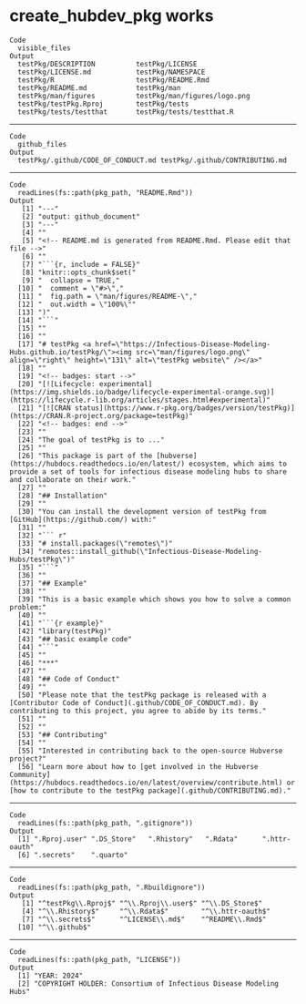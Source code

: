 # create_hubdev_pkg works

    Code
      visible_files
    Output
      testPkg/DESCRIPTION          testPkg/LICENSE              
      testPkg/LICENSE.md           testPkg/NAMESPACE            
      testPkg/R                    testPkg/README.Rmd           
      testPkg/README.md            testPkg/man                  
      testPkg/man/figures          testPkg/man/figures/logo.png 
      testPkg/testPkg.Rproj        testPkg/tests                
      testPkg/tests/testthat       testPkg/tests/testthat.R     

---

    Code
      github_files
    Output
      testPkg/.github/CODE_OF_CONDUCT.md testPkg/.github/CONTRIBUTING.md    

---

    Code
      readLines(fs::path(pkg_path, "README.Rmd"))
    Output
       [1] "---"                                                                                                                                                                                                           
       [2] "output: github_document"                                                                                                                                                                                       
       [3] "---"                                                                                                                                                                                                           
       [4] ""                                                                                                                                                                                                              
       [5] "<!-- README.md is generated from README.Rmd. Please edit that file -->"                                                                                                                                        
       [6] ""                                                                                                                                                                                                              
       [7] "```{r, include = FALSE}"                                                                                                                                                                                       
       [8] "knitr::opts_chunk$set("                                                                                                                                                                                        
       [9] "  collapse = TRUE,"                                                                                                                                                                                            
      [10] "  comment = \"#>\","                                                                                                                                                                                           
      [11] "  fig.path = \"man/figures/README-\","                                                                                                                                                                         
      [12] "  out.width = \"100%\""                                                                                                                                                                                        
      [13] ")"                                                                                                                                                                                                             
      [14] "```"                                                                                                                                                                                                           
      [15] ""                                                                                                                                                                                                              
      [16] ""                                                                                                                                                                                                              
      [17] "# testPkg <a href=\"https://Infectious-Disease-Modeling-Hubs.github.io/testPkg/\"><img src=\"man/figures/logo.png\" align=\"right\" height=\"131\" alt=\"testPkg website\" /></a>"                             
      [18] ""                                                                                                                                                                                                              
      [19] "<!-- badges: start -->"                                                                                                                                                                                        
      [20] "[![Lifecycle: experimental](https://img.shields.io/badge/lifecycle-experimental-orange.svg)](https://lifecycle.r-lib.org/articles/stages.html#experimental)"                                                   
      [21] "[![CRAN status](https://www.r-pkg.org/badges/version/testPkg)](https://CRAN.R-project.org/package=testPkg)"                                                                                                    
      [22] "<!-- badges: end -->"                                                                                                                                                                                          
      [23] ""                                                                                                                                                                                                              
      [24] "The goal of testPkg is to ..."                                                                                                                                                                                 
      [25] ""                                                                                                                                                                                                              
      [26] "This package is part of the [hubverse](https://hubdocs.readthedocs.io/en/latest/) ecosystem, which aims to provide a set of tools for infectious disease modeling hubs to share and collaborate on their work."
      [27] ""                                                                                                                                                                                                              
      [28] "## Installation"                                                                                                                                                                                               
      [29] ""                                                                                                                                                                                                              
      [30] "You can install the development version of testPkg from [GitHub](https://github.com/) with:"                                                                                                                   
      [31] ""                                                                                                                                                                                                              
      [32] "``` r"                                                                                                                                                                                                         
      [33] "# install.packages(\"remotes\")"                                                                                                                                                                               
      [34] "remotes::install_github(\"Infectious-Disease-Modeling-Hubs/testPkg\")"                                                                                                                                         
      [35] "```"                                                                                                                                                                                                           
      [36] ""                                                                                                                                                                                                              
      [37] "## Example"                                                                                                                                                                                                    
      [38] ""                                                                                                                                                                                                              
      [39] "This is a basic example which shows you how to solve a common problem:"                                                                                                                                        
      [40] ""                                                                                                                                                                                                              
      [41] "```{r example}"                                                                                                                                                                                                
      [42] "library(testPkg)"                                                                                                                                                                                              
      [43] "## basic example code"                                                                                                                                                                                         
      [44] "```"                                                                                                                                                                                                           
      [45] ""                                                                                                                                                                                                              
      [46] "***"                                                                                                                                                                                                           
      [47] ""                                                                                                                                                                                                              
      [48] "## Code of Conduct"                                                                                                                                                                                            
      [49] ""                                                                                                                                                                                                              
      [50] "Please note that the testPkg package is released with a [Contributor Code of Conduct](.github/CODE_OF_CONDUCT.md). By contributing to this project, you agree to abide by its terms."                          
      [51] ""                                                                                                                                                                                                              
      [52] ""                                                                                                                                                                                                              
      [53] "## Contributing"                                                                                                                                                                                               
      [54] ""                                                                                                                                                                                                              
      [55] "Interested in contributing back to the open-source Hubverse project?"                                                                                                                                          
      [56] "Learn more about how to [get involved in the Hubverse Community](https://hubdocs.readthedocs.io/en/latest/overview/contribute.html) or [how to contribute to the testPkg package](.github/CONTRIBUTING.md)."   

---

    Code
      readLines(fs::path(pkg_path, ".gitignore"))
    Output
      [1] ".Rproj.user" ".DS_Store"   ".Rhistory"   ".Rdata"      ".httr-oauth"
      [6] ".secrets"    ".quarto"    

---

    Code
      readLines(fs::path(pkg_path, ".Rbuildignore"))
    Output
       [1] "^testPkg\\.Rproj$" "^\\.Rproj\\.user$" "^\\.DS_Store$"    
       [4] "^\\.Rhistory$"     "^\\.Rdata$"        "^\\.httr-oauth$"  
       [7] "^\\.secrets$"      "^LICENSE\\.md$"    "^README\\.Rmd$"   
      [10] "^\\.github$"      

---

    Code
      readLines(fs::path(pkg_path, "LICENSE"))
    Output
      [1] "YEAR: 2024"                                                      
      [2] "COPYRIGHT HOLDER: Consortium of Infectious Disease Modeling Hubs"

